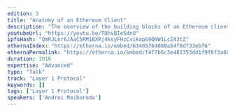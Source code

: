```yaml
---
edition: 3
title: "Anatomy of an Ethereum Client"
description: "The overview of the building blocks of an Ethereum client: what any client implementation should have. A practical perspective on how Ethereum works under the hood."
youtubeUrl: "https://youtu.be/TOhvBIeSdnU"
ipfsHash: "QmRJLnr6JAaC5RM1BXRj4ksyFHzCvikapG9QNW1LcZ43tZ"
ethernaIndex: "https://etherna.io/embed/63465764080a54f6d733ebf6"
ethernaPermalink: "https://etherna.io/embed/f4f7b6c3e481353dd1f9f6f3a6820dd4347f5b642520cbacc029203369efebdd"
duration: 1016
expertise: "Advanced"
type: "Talk"
track: "Layer 1 Protocol"
keywords: []
tags: ['Layer 1 Protocol']
speakers: ['Andrei Maiboroda']
---
```

